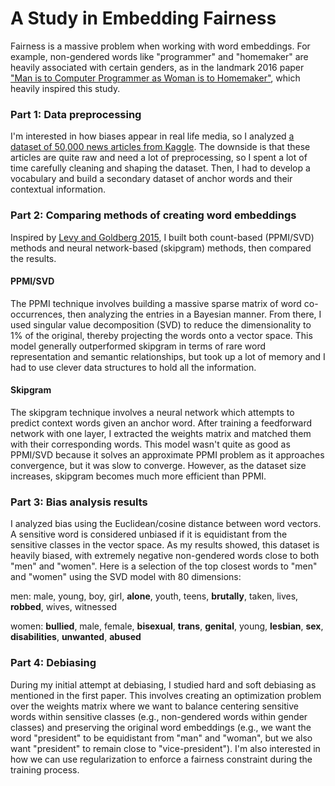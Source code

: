 # A Study in Embedding Fairness
Fairness is a massive problem when working with word embeddings. For example, non-gendered words like "programmer" and "homemaker" are heavily associated with certain genders, as in the landmark 2016 paper ["Man is to Computer Programmer as Woman is to Homemaker"](https://arxiv.org/abs/1607.06520), which heavily inspired this study.

### Part 1: Data preprocessing
I'm interested in how biases appear in real life media, so I analyzed [a dataset of 50,000 news articles from Kaggle](https://www.kaggle.com/snapcrack/all-the-news#articles3.csv). The downside is that these articles are quite raw and need a lot of preprocessing, so I spent a lot of time carefully cleaning and shaping the dataset. Then, I had to develop a vocabulary and build a secondary dataset of anchor words and their contextual information.

### Part 2: Comparing methods of creating word embeddings
Inspired by [Levy and Goldberg 2015](https://www.aclweb.org/anthology/Q15-1016), I built both count-based (PPMI/SVD) methods and neural network-based (skipgram) methods, then compared the results.

#### PPMI/SVD
The PPMI technique involves building a massive sparse matrix of word co-occurrences, then analyzing the entries in a Bayesian manner. From there, I used singular value decomposition (SVD) to reduce the dimensionality to 1% of the original, thereby projecting the words onto a vector space. This model generally outperformed skipgram in terms of rare word representation and semantic relationships, but took up a lot of memory and I had to use clever data structures to hold all the information.

#### Skipgram
The skipgram technique involves a neural network which attempts to predict context words given an anchor word. After training a feedforward network with one layer, I extracted the weights matrix and matched them with their corresponding words. This model wasn't quite as good as PPMI/SVD because it solves an approximate PPMI problem as it approaches convergence, but it was slow to converge. However, as the dataset size increases, skipgram becomes much more efficient than PPMI.

### Part 3: Bias analysis results
I analyzed bias using the Euclidean/cosine distance between word vectors. A sensitive word is considered unbiased if it is equidistant from the sensitive classes in the vector space. As my results showed, this dataset is heavily biased, with extremely negative non-gendered words close to both "men" and "women". Here is a selection of the top closest words to "men" and "women" using the SVD model with 80 dimensions:

men: male, young, boy, girl, **alone**, youth, teens, **brutally**, taken, lives, **robbed**, wives, witnessed

women: **bullied**, male, female, **bisexual**, **trans**, **genital**, young, **lesbian**, **sex**, **disabilities**, **unwanted**, **abused**

### Part 4: Debiasing
During my initial attempt at debiasing, I studied hard and soft debiasing as mentioned in the first paper. This involves creating an optimization problem over the weights matrix where we want to balance centering sensitive words within sensitive classes (e.g., non-gendered words within gender classes) and preserving the original word embeddings (e.g., we want the word "president" to be equidistant from "man" and "woman", but we also want "president" to remain close to "vice-president"). I'm also interested in how we can use regularization to enforce a fairness constraint during the training process.
